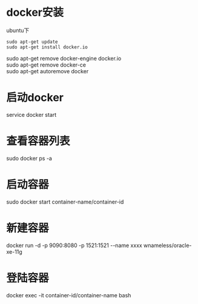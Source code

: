 # docker安装
ubuntu下 
```
sudo apt-get update
sudo apt-get install docker.io
```

sudo apt-get remove docker-engine docker.io  
sudo apt-get remove docker-ce  
sudo apt-get autoremove docker
# 启动docker
service docker start  
# 查看容器列表
sudo docker ps -a 
# 启动容器
sudo docker start container-name/container-id
# 新建容器
docker run -d -p 9090:8080 -p 1521:1521 --name xxxx wnameless/oracle-xe-11g  
# 登陆容器
docker exec -it container-id/container-name bash